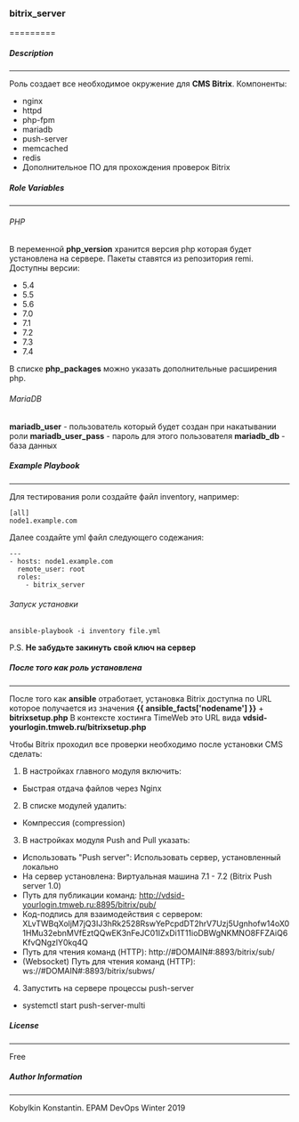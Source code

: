 ### bitrix_server
=========
##### Description
-----------------

Роль создает все необходимое окружение для **CMS Bitrix**. 
Компоненты:
* nginx
* httpd
* php-fpm
* mariadb
* push-server
* memcached
* redis
* Дополнительное ПО для прохождения проверок Bitrix

##### Role Variables
--------------

###### PHP
В переменной **php_version** хранится версия php которая будет установлена на сервере. Пакеты ставятся из репозитория remi. 
Доступны версии: 
* 5.4 
* 5.5 
* 5.6 
* 7.0 
* 7.1 
* 7.2 
* 7.3 
* 7.4

В списке **php_packages** можно указать дополнительные расширения php.

###### MariaDB
**mariadb_user** - пользователь который будет создан при накатывании роли
**mariadb_user_pass** - пароль для этого пользователя
**mariadb_db** - база данных


##### Example Playbook
----------------

Для тестирования роли создайте файл inventory, например:
```
[all]
node1.example.com
```

Далее создайте yml файл следующего содежания:
```
---
- hosts: node1.example.com
  remote_user: root
  roles:
    - bitrix_server
```

###### Запуск установки

`ansible-playbook -i inventory file.yml`

P.S. **Не забудьте закинуть свой ключ на сервер**

##### После того как роль установлена
-------
После того как **ansible** отработает, установка Bitrix доступна по URL которое получается из значения **{{ ansible_facts['nodename'] }}** + **bitrixsetup.php**
В контексте хостинга TimeWeb это URL вида **vdsid-yourlogin.tmweb.ru/bitrixsetup.php**

Чтобы Bitrix проходил все проверки необходимо после установки CMS сделать:
1. В настройках главного модуля включить:
  * Быстрая отдача файлов через Nginx
2. В списке модулей удалить:
  * Компрессия (compression)
3. В настройках модуля Push and Pull указать:
  * Использовать "Push server": Использовать сервер, установленный локально
  * На сервер установлена: Виртуальная машина 7.1 - 7.2 (Bitrix Push server 1.0) 
  * Путь для публикации команд: http://vdsid-yourlogin.tmweb.ru:8895/bitrix/pub/
  * Код-подпись для взаимодействия с сервером: XLvTWBqXoljM7jQ3IJ3hRk2528RswYePcpdDT2hrV7Uzj5Ugnhofw14oX01HMu32ebnMVfEztQQwEK3nFeJC01IZxDi1T11ioDBWgNKMNO8FFZAiQ6KfvQNgzlY0kq4Q
  * Путь для чтения команд (HTTP): http://#DOMAIN#:8893/bitrix/sub/
  * (Websocket) Путь для чтения команд (HTTP): ws://#DOMAIN#:8893/bitrix/subws/
4. Запустить на сервере процессы push-server
  * systemctl start push-server-multi


##### License
-------

Free

##### Author Information
------------------

Kobylkin Konstantin. EPAM DevOps Winter 2019
